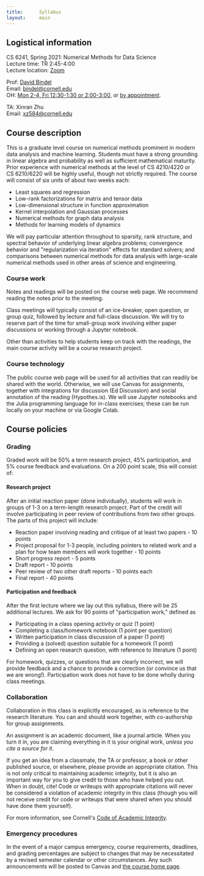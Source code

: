 ```yaml
---
title:      Syllabus
layout:     main
---
```


## Logistical information

CS 6241, Spring 2021: Numerical Methods for Data Science  
Lecture time: TR 2:45-4:00  
Lecture location: [Zoom](https://www.cs.cornell.edu/~bindel/netid/zoom.html)

Prof: [David Bindel](http://www.cs.cornell.edu/~bindel)  
Email: <bindel@cornell.edu>  
OH: [Mon 2-4, Fri 12:30-1:30 or 2:00-3:00](https://www.cs.cornell.edu/~bindel/netid/zoom.html), or [by appointment](http://www.meetme.so/DavidBindel).

TA: Xinran Zhu  
Email: <xz584@cornell.edu>

## Course description

This is a graduate level course on numerical methods prominent in
modern data analysis and machine learning.  Students must have a
strong grounding in linear algebra and probability as well as
sufficient mathematical maturity.  Prior experience with numerical
methods at the level of CS 4210/4220 or CS 6210/6220 will be highly
useful, though not strictly required.  The course will consist of six
units of about two weeks each:

 - Least squares and regression
 - Low-rank factorizations for matrix and tensor data
 - Low-dimensional structure in function approximation
 - Kernel interpolation and Gaussian processes
 - Numerical methods for graph data analysis
 - Methods for learning models of dynamics
 
We will pay particular attention throughout to sparsity, rank
structure, and spectral behavior of underlying linear algebra
problems; convergence behavior and "regularization via iteration"
effects for standard solvers; and comparisons between numerical
methods for data analysis with large-scale numerical methods used in
other areas of science and engineering.

### Course work

Notes and readings will be posted on the course web page.  We
recommend reading the notes prior to the meeting.

Class meetings will typically consist of an ice-breaker, open
question, or group quiz, followed by lecture and full-class
discussion.  We will try to reserve part of the time for small-group
work involving either paper discussions or working through a
Jupyter notebook.

Other than activities to help students keep on track with the
readings, the main course activity will be a course research project.

### Course technology

The public course web page will be used for all activities that can
readily be shared with the world.  Otherwise, we will use Canvas for
assignments, together with integrations for discussion (Ed Discussion)
and social annotation of the reading (Hypothes.is).  We will use
Jupyter notebooks and the Julia programming language for in-class
exercises; these can be run locally on your machine or via Google Colab.

## Course policies

### Grading

Graded work will be 50% a term research project, 45% participation,
and 5% course feedback and evaluations.  On a 200 point scale, this
will consist of:

#### Research project

After an initial reaction paper (done individually), students will
work in groups of 1-3 on a term-length research project.  Part of the
credit will involve participating in peer review of contributions
from two other groups.  The parts of this project will include:

- Reaction paper involving reading and critique of at least two
  papers - 10 points
- Project proposal for 1-3 people, including pointers to related work
  and a plan for how team members will work together - 10 points
- Short progress report - 5 points
- Draft report - 10 points
- Peer review of two other draft reports - 10 points each
- Final report - 40 points

#### Participation and feedback

After the first lecture where we lay out this syllabus, there will be
25 additional lectures.  We ask for 90 points of "participation work,"
defined as

- Participating in a class opening activity or quiz (1 point)
- Completing a class/homework notebook (1 point per question)
- Written participation in class discussion of a paper (1 point)
- Providing a (solved) question suitable for a homework (1 point)
- Defining an open research question, with reference to literature (1 point)

For homework, quizzes, or questions that are clearly incorrect, we
will provide feedback and a chance to provide a correction (or
convince us that we are wrong!).  Participation work does not have to
be done wholly during class meetings.

### Collaboration

Collaboration in this class is explicitly encouraged, as is reference
to the research literature.  You can and should work together, with
co-authorship for group assignments.

An assignment is an academic document, like a journal article.
When you turn it in, you are claiming everything in it is your
original work, *unless you cite a source for it*.

If you get an idea from a classmate, the TA or professor, a book or
other published source, or elsewhere, please provide an appropriate
citation.  This is not only critical to maintaining academic
integrity, but it is also an important way for you to give credit to
those who have helped you out.  When in doubt, cite!  Code or writeups
with appropriate citations will never be considered a violation of
academic integrity in this class (though you will not receive credit
for code or writeups that were shared when you should have done them
yourself).

For more information, see Cornell's
[Code of Academic Integrity](http://cuinfo.cornell.edu/Academic/AIC.html).

### Emergency procedures

In the event of a major campus emergency, course requirements, deadlines, and
grading percentages are subject to changes that may be necessitated by a
revised semester calendar or other circumstances.  Any such announcements will
be posted to Canvas and [the course home page](index.html).

